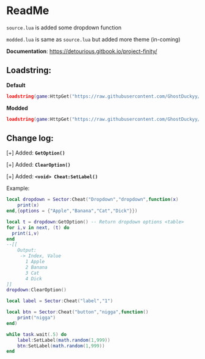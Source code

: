 # ReadMe
`source.lua` is added some dropdown function

`modded.lua` is same as `source.lua` but added more theme (in-coming)

**Documentation**: https://detourious.gitbook.io/project-finity/

## **Loadstring**:

**Default**
```lua
loadstring(game:HttpGet("https://raw.githubusercontent.com/GhostDuckyy/Ui-Librarys/main/Project%20%20Finity/source.lua", true))();
```
**Modded**
```lua
loadstring(game:HttpGet("https://raw.githubusercontent.com/GhostDuckyy/Ui-Librarys/main/Project%20%20Finity/modded.lua", true))();
```

## Change log:
[+] Added: **`GetOption()`**

[+] Added: **`ClearOption()`**

[+] Added: **`<void> Cheat:SetLabel()`**

Example:
```lua
local dropdown = Sector:Cheat("Dropdown","dropdown",function(x)
    print(x)
end,{options = {"Apple","Banana","Cat","Dick"}})

local t = dropdown:GetOption() -- Return dropdown options <table>
for i,v in next, (t) do
  print(i,v)
end
--[[
    Output:
     -> Index, Value
       1 Apple
       2 Banana
       3 Cat
       4 Dick
]]
dropdown:ClearOption()

local label = Sector:Cheat("label","1")

local btn = Sector:Cheat("button","nigga",function()
    print("nigga")
end)

while task.wait(.5) do
    label:SetLabel(math.random(1,999))
    btn:SetLabel(math.random(1,999))
end

```
